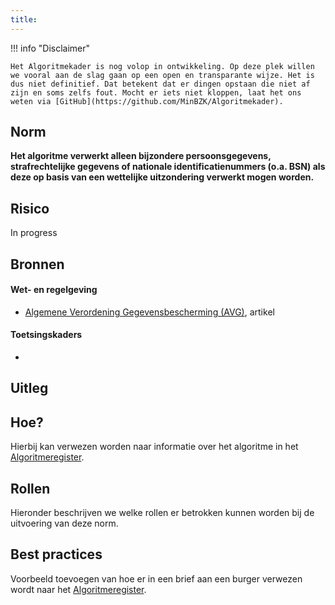```yaml
---
title: 
---
```


!!! info "Disclaimer"

    Het Algoritmekader is nog volop in ontwikkeling. Op deze plek willen we vooral aan de slag gaan op een open en transparante wijze. Het is dus niet definitief. Dat betekent dat er dingen opstaan die niet af zijn en soms zelfs fout. Mocht er iets niet kloppen, laat het ons weten via [GitHub](https://github.com/MinBZK/Algoritmekader).


## Norm
**Het algoritme verwerkt alleen bijzondere persoonsgegevens, strafrechtelijke gegevens of nationale identificatienummers (o.a. BSN) als deze op basis van een wettelijke uitzondering verwerkt mogen worden.**

## Risico
In progress

## Bronnen

#### Wet- en regelgeving

- [Algemene Verordening Gegevensbescherming (AVG)](https://eur-lex.europa.eu/legal-content/NL/TXT/HTML/?uri=CELEX:32016R0679&qid=1685451198313), artikel 

#### Toetsingskaders
-
## Uitleg


## Hoe?
Hierbij kan verwezen worden naar informatie over het algoritme in het [Algoritmeregister](https://algoritmes.overheid.nl/nl). 

## Rollen
Hieronder beschrijven we welke rollen er betrokken kunnen worden bij de uitvoering van deze norm. 



## Best practices
Voorbeeld toevoegen van hoe er in een brief aan een burger verwezen wordt naar het [Algoritmeregister](https://algoritmes.overheid.nl/nl). 



